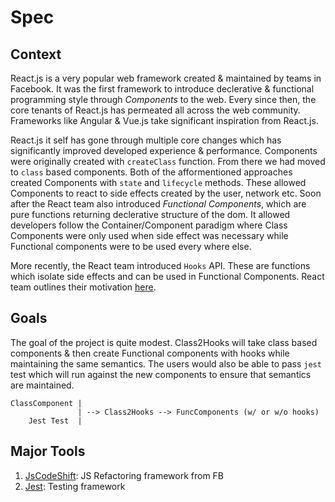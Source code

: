 # Spec

## Context

React.js is a very popular web framework created & maintained by teams in Facebook. It was the first framework to introduce declerative & functional programming style through _Components_ to the web. Every since then, the core tenants of React.js has permeated all across the web community. Frameworks like Angular & Vue.js take significant inspiration from React.js.

React.js it self has gone through multiple core changes which has significantly improved developed experience & performance. Components were originally created with `createClass` function. From there we had moved to `class` based components. Both of the afformentioned approaches created Components with `state` and `lifecycle` methods. These allowed Components to react to side effects created by the user, network etc. Soon after the React team also introduced _Functional Components_, which are pure functions returning declerative structure of the dom. It allowed developers follow the Container/Component paradigm where Class Components were only used when side effect was necessary while Functional components were to be used every where else.

More recently, the React team introduced `Hooks` API. These are functions which isolate side effects and can be used in Functional Components. React team outlines their motivation [here](https://reactjs.org/docs/hooks-intro.html#motivation).

## Goals

The goal of the project is quite modest. Class2Hooks will take class based components & then create Functional components with hooks while maintaining the same semantics. The users would also be able to pass `jest` test which will run against the new components to ensure that semantics are maintained.

<!-- prettier-ignore -->
    ClassComponent |
                   | --> Class2Hooks --> FuncComponents (w/ or w/o hooks)
        Jest Test  |

## Major Tools

1. [JsCodeShift](https://github.com/facebook/jscodeshift): JS Refactoring framework from FB
2. [Jest](https://www.github.com/facebook/jest): Testing framework
